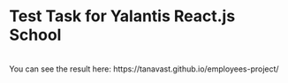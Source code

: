 <h1>Test Task for Yalantis React.js School</h1> <br>
You can see the result here: https://tanavast.github.io/employees-project/
